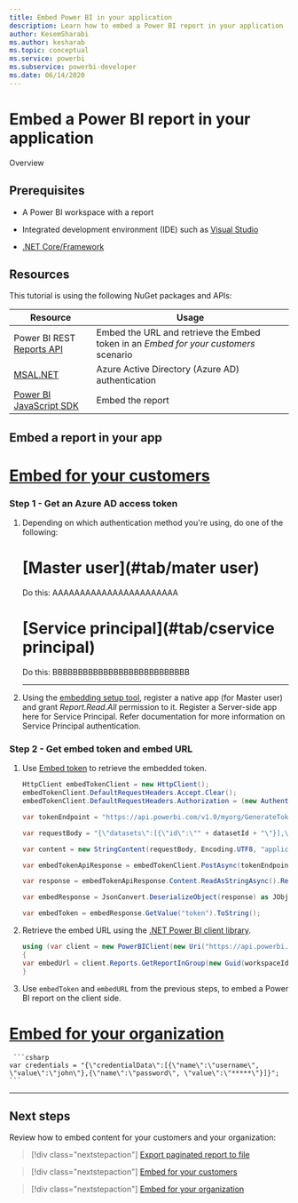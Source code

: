 ```yaml
---
title: Embed Power BI in your application
description: Learn how to embed a Power BI report in your application 
author: KesemSharabi
ms.author: kesharab
ms.topic: conceptual
ms.service: powerbi
ms.subservice: powerbi-developer
ms.date: 06/14/2020
---
```


# Embed a Power BI report in your application

Overview

## Prerequisites

* A Power BI workspace with a report

* Integrated development environment (IDE) such as [Visual Studio](https://visualstudio.microsoft.com/downloads/)

* [.NET Core/Framework](https://dotnet.microsoft.com/download)

## Resources

This tutorial is using the following NuGet packages and APIs:


|Resource  |Usage  |
|---------|---------|
|Power BI REST [Reports API](https://docs.microsoft.com/rest/api/power-bi/reports)     |Embed the URL and retrieve the Embed token in an *Embed for your customers* scenario         |
|[MSAL.NET](https://www.nuget.org/packages/Microsoft.Identity.Client/)     |Azure Active Directory (Azure AD) authentication         |
|[Power BI JavaScript SDK](https://www.nuget.org/packages/Microsoft.PowerBI.JavaScript)     |Embed the report         |

## Embed a report in your app

# [Embed for your customers](#tab/customers)

### Step 1 - Get an Azure AD access token

1. Depending on which authentication method you're using, do one of the following:

    # [Master user](#tab/mater user)

    Do this: AAAAAAAAAAAAAAAAAAAAAAA

    # [Service principal](#tab/cservice principal)

    Do this: BBBBBBBBBBBBBBBBBBBBBBBBBBB

    ---

2. Using the [embedding setup tool](https://aka.ms/embedsetup), register a native app (for Master user) and grant  *Report.Read.All* permission to it. Register a Server-side app here for Service Principal. Refer documentation for more information on Service Principal authentication.

### Step 2 - Get embed token and embed URL

1. Use [Embed token](https://docs.microsoft.com/rest/api/power-bi/embedtoken/generatetoken) to retrieve the embedded token.

    ```csharp
    HttpClient embedTokenClient = new HttpClient();
    embedTokenClient.DefaultRequestHeaders.Accept.Clear();
    embedTokenClient.DefaultRequestHeaders.Authorization = (new AuthenticationHeaderValue("Bearer", accessToken));
    
    var tokenEndpoint = "https://api.powerbi.com/v1.0/myorg/GenerateToken";
    
    var requestBody = "{\"datasets\":[{\"id\":\"" + datasetId + "\"}],\"reports\": id\":\"" + reportId + "\"}]}";
    
    var content = new StringContent(requestBody, Encoding.UTF8, "application/json");
    
    var embedTokenApiResponse = embedTokenClient.PostAsync(tokenEndpoint, content).Result;
    
    var response = embedTokenApiResponse.Content.ReadAsStringAsync().Result;
    
    var embedResponse = JsonConvert.DeserializeObject(response) as JObject;
    
    var embedToken = embedResponse.GetValue("token").ToString();
    ```
2. Retrieve the embed URL using the [.NET Power BI client library](https://www.nuget.org/packages/Microsoft.PowerBI.Api/).

    ```csharp
    using (var client = new PowerBIClient(new Uri("https://api.powerbi.com/"), new TokenCredentials(accessToken, "Bearer")))
    {
    var embedUrl = client.Reports.GetReportInGroup(new Guid(workspaceId), new Guid(reportId)).EmbedUrl;
    }	

    ```

3. Use `embedToken` and `embedURL` from the previous steps, to embed a Power BI report on the client side.

# [Embed for your organization](#tab/organization)

     ```csharp
    var credentials = "{\"credentialData\":[{\"name\":\"username\", \"value\":\"john\"},{\"name\":\"password\", \"value\":\"*****\"}]}";
    ```

---

## Next steps

Review how to embed content for your customers and your organization:

> [!div class="nextstepaction"]
>[Export paginated report to file](export-paginated-report.md)

> [!div class="nextstepaction"]
>[Embed for your customers](embed-sample-for-customers.md)

> [!div class="nextstepaction"]
>[Embed for your organization](embed-sample-for-your-organization.md)



